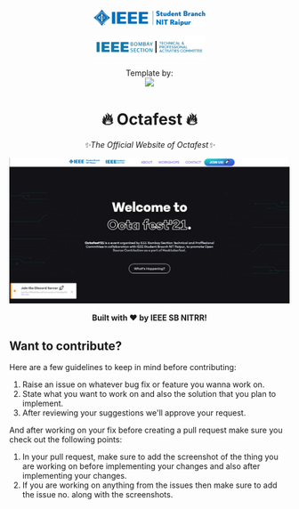 <span><p align=center><img src="https://github.com/amandewatnitrr/Octafest/blob/main/img/logos/logo-no-bg.png" width="200px"></p>
<p align=center><img src="https://github.com/amandewatnitrr/Octafest/blob/main/img/logos/tpac.png" width="200px"></p></span>

<p align=center>Template by:<br><img src="https://github.com/hackclubiter/cdn/raw/main/logos/favicon/android-chrome-192x192.png" width="50px"></p></span>

<h1 align=center>🔥 Octafest 🔥</h1>
<p align=center><i>✨The Official Website of Octafest✨</i></p>

<p align=center><a href="https://amandewatnitrr.github.io/Octafest/"><img src="https://github.com/amandewatnitrr/Octafest/blob/main/main.PNG"></a></p>

<p align=center><strong>Built with ❤️ by IEEE SB NITRR!</strong></p>

## Want to contribute?

Here are a few guidelines to keep in mind before contributing:

1. Raise an issue on whatever bug fix or feature you wanna work on.
2. State what you want to work on and also the solution that you plan to implement.
3. After reviewing your suggestions we'll approve your request.

And after working on your fix before creating a pull request make sure you check out the following points:

1. In your pull request, make sure to add the screenshot of the thing you are working on before implementing your changes and also after implementing your changes.
2. If you are working on anything from the issues then make sure to add the issue no. along with the screenshots.
